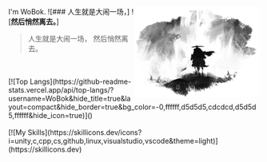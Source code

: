 I'm WoBok.
<img align="right" hight=50% width=50% alt="BG" src="GitHub_Background.png" />
![### 人生就是大闹一场，]
![**然后悄然离去。**]
>人生就是大闹一场，
>然后悄然离去。
<br>
<br>
[![Top Langs](https://github-readme-stats.vercel.app/api/top-langs/?username=WoBok&hide_title=true&layout=compact&hide_border=true&bg_color=-0,ffffff,d5d5d5,cdcdcd,d5d5d5,ffffff&hide_icon=true)]()
<br>
<br>
[![My Skills](https://skillicons.dev/icons?i=unity,c,cpp,cs,github,linux,visualstudio,vscode&theme=light)](https://skillicons.dev)

